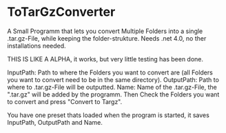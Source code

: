 # ToTarGzConverter
A Small Programm that lets you  convert Multiple Folders into a single .tar.gz-File, while keeping the folder-strukture. 
Needs .net 4.0, no ther installations needed.

THIS IS LIKE A ALPHA, it works, but very little testing has been done.

InputPath: Path to where the Folders you want to convert are (all Folders you want to convert need to be in the same directory).
OutputPath: Path to where to .tar.gz-File will be outputted.
Name: Name of the .tar.gz-File, the ".tar.gz" will be added by the programm.
Then Check the Folders you want to convert and press "Convert to Targz".

You have one preset thats loaded when the program is started, it saves InputPath, OutputPath and Name.
